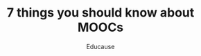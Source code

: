 ---
layout: leaf-node
title: "7 things you should know about MOOCs"
title-url: "https://net.educause.edu/ir/library/pdf/eli7078.pdf"
author: ["Educause"]
groups: ["technologies"]
categories: ["moocs"]
topics: ["introductory-resources"]
summary: >
  A massively open online course (MOOC) is a model for delivering learning content online to virtually any person—and as many of them—who wants to take the course. Course activities can be scheduled or asynchronous, and a fluid structure is valuable because students can choose their level of participation and many will do so in an à la carte manner. A MOOC throws open the doors of a course and invites anyone to enter, resulting in a new learning dynamic. Although this dynamic will make some students uneasy and will force instructors to rethink at least some of the elements of their courses, the MOOC can potentially alter the relationship between learner and instructor and between academe and the wider community. As MOOCs evolve, expectations and methods of presentation will likely crystallize, becoming more consistent and more predictable. Those enrolling in a MOOC are likely to discover learning at its most open on a platform that invites the world not only to see and hear but also to participate and collaborate.
cite: >
  
pub-date: 2011-11
added-date: 2017-05-23
resource-type: ["pdf-document"]
---
